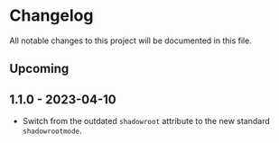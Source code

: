 # Changelog

All notable changes to this project will be documented in this file.

## Upcoming

## 1.1.0 - 2023-04-10

- Switch from the outdated `shadowroot` attribute to the new standard `shadowrootmode`.
